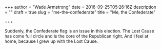 +++
author = "Wade Armstrong"
date = 2016-09-25T05:26:16Z
description = ""
draft = true
slug = "me-the-confederate"
title = "Me, the Confederate"

+++


Suddenly, the Confederate flag is an issue in this election. The Lost Cause has come full circle and is the core of the Republican right. And I feel at home, because I grew up with the Lost Cause.

